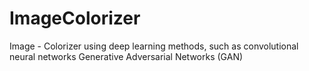 # ImageColorizer
Image - Colorizer using deep learning methods, such as convolutional neural networks Generative Adversarial Networks (GAN)
